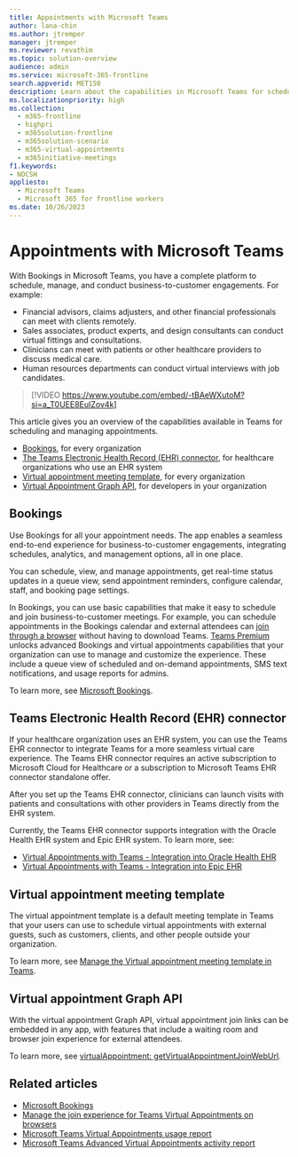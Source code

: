 ```yaml
---
title: Appointments with Microsoft Teams
author: lana-chin
ms.author: jtremper
manager: jtremper
ms.reviewer: revathim
ms.topic: solution-overview
audience: admin
ms.service: microsoft-365-frontline
search.appverid: MET150
description: Learn about the capabilities in Microsoft Teams for scheduling and managing virtual appointments.
ms.localizationpriority: high
ms.collection: 
  - m365-frontline
  - highpri
  - m365solution-frontline
  - m365solution-scenario
  - m365-virtual-appointments 
  - m365initiative-meetings
f1.keywords:
- NOCSH
appliesto: 
  - Microsoft Teams
  - Microsoft 365 for frontline workers
ms.date: 10/26/2023
---
```


# Appointments with Microsoft Teams

With Bookings in Microsoft Teams, you have a complete platform to schedule, manage, and conduct business-to-customer engagements. For example:

- Financial advisors, claims adjusters, and other financial professionals can meet with clients remotely.
- Sales associates, product experts, and design consultants can conduct virtual fittings and consultations.
- Clinicians can meet with patients or other healthcare providers to discuss medical care.
- Human resources departments can conduct virtual interviews with job candidates.

> [!VIDEO https://www.youtube.com/embed/-tBAeWXutoM?si=a_T0UEE8EuIZov4k]

This article gives you an overview of the capabilities available in Teams for scheduling and managing appointments.

- [Bookings](#bookings), for every organization
- [The Teams Electronic Health Record (EHR) connector](#teams-electronic-health-record-ehr-connector), for healthcare organizations who use an EHR system
- [Virtual appointment meeting template](#virtual-appointment-meeting-template), for every organization
- [Virtual Appointment Graph API](#virtual-appointment-graph-api), for developers in your organization

## Bookings

Use Bookings for all your appointment needs. The app enables a seamless end-to-end experience for business-to-customer engagements, integrating schedules, analytics, and management options, all in one place.

You can schedule, view, and manage appointments, get real-time status updates in a queue view, send appointment reminders, configure calendar, staff, and booking page settings.

In Bookings, you can use basic capabilities that make it easy to schedule and join business-to-customer meetings. For example, you can schedule appointments in the Bookings calendar and external attendees can [join through a browser](browser-join.md) without having to download Teams. [Teams Premium](/microsoftteams/teams-add-on-licensing/licensing-enhance-teams) unlocks advanced Bookings and virtual appointments capabilities that your organization can use to manage and customize the experience. These include a queue view of scheduled and on-demand appointments, SMS text notifications, and usage reports for admins.

To learn more, see [Microsoft Bookings](/microsoft-365/bookings/bookings-overview).

## Teams Electronic Health Record (EHR) connector

If your healthcare organization uses an EHR system, you can use the Teams EHR connector to integrate Teams for a more seamless virtual care experience. The Teams EHR connector requires an active subscription to Microsoft Cloud for Healthcare or a subscription to Microsoft Teams EHR connector standalone offer.

After you set up the Teams EHR connector, clinicians can launch visits with patients and consultations with other providers in Teams directly from the EHR system.

Currently, the Teams EHR connector supports integration with the Oracle Health EHR system and Epic EHR system. To learn more, see:

- [Virtual Appointments with Teams - Integration into Oracle Health EHR](ehr-admin-oracle-health.md)
- [Virtual Appointments with Teams - Integration into Epic EHR](ehr-admin-epic.md)

## Virtual appointment meeting template

The virtual appointment template is a default meeting template in Teams that your users can use to schedule virtual appointments with external guests, such as customers, clients, and other people outside your organization.

To learn more, see [Manage the Virtual appointment meeting template in Teams](/microsoftteams/virtual-appointment-meeting-template).

## Virtual appointment Graph API

With the virtual appointment Graph API, virtual appointment join links can be embedded in any app, with features that include a waiting room and browser join experience for external attendees.

To learn more, see [virtualAppointment: getVirtualAppointmentJoinWebUrl](/graph/api/virtualappointment-getvirtualappointmentjoinweburl).

## Related articles

- [Microsoft Bookings](/microsoft-365/bookings/bookings-overview)
- [Manage the join experience for Teams Virtual Appointments on browsers](browser-join.md)
- [Microsoft Teams Virtual Appointments usage report](virtual-appointments-usage-report.md)
- [Microsoft Teams Advanced Virtual Appointments activity report](advanced-virtual-appointments-activity-report.md)
